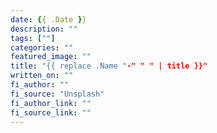 ```yaml
---
date: {{ .Date }}
description: ""
tags: [""]
categories: ""
featured_image: ""
title: "{{ replace .Name "-" " " | title }}"
written_on: ""
fi_author: ""
fi_source: "Unsplash"
fi_author_link: ""
fi_source_link: ""
---
```

